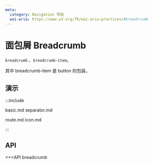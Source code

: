 ```yaml
---
meta:
  category: Navigation 导航
  wai-aria: https://www.w3.org/TR/wai-aria-practices/#breadcrumb
---
```


# 面包屑 Breadcrumb

`breadcrumb` 、`breadcrumb-item`。

其中 breadcrumb-item 是 button 的包装。

## 演示

:::include

basic.md separator.md

route.md icon.md

:::

## API

<<<API breadcrumb